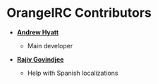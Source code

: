 # OrangeIRC Contributors

* **[Andrew Hyatt](https://github.com/ahyattdev)**

  * Main developer

* **[Rajiv Govindjee](https://github.com/rgovindjee)**

  * Help with Spanish localizations
